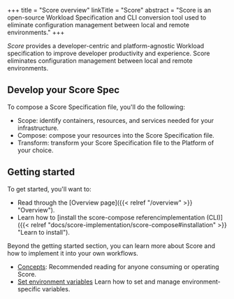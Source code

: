 +++
title = "Score overview"
linkTitle = "Score"
abstract = "Score is an open-source Workload Specification and CLI conversion tool used to eliminate configuration management between local and remote environments."
+++

_Score_ provides a developer-centric and platform-agnostic Workload specification to improve developer productivity and experience. Score eliminates configuration management between local and remote environments.

## Develop your Score Spec

To compose a Score Specification file, you'll do the following:

- Scope: identify containers, resources, and services needed for your infrastructure.
- Compose: compose your resources into the Score Specification file.
- Transform: transform your Score Specification file to the Platform of your choice.

## Getting started

To get started, you'll want to:

- Read through the [Overview page]({{< relref "/overview" >}} "Overview").
- Learn how to [install the score-compose referencimplementation (CLI)]({{< relref "docs/score-implementation/score-compose#installation" >}} "Learn to install").

Beyond the getting started section, you can learn more about Score and how to implement it into your own workflows.

- [Concepts](/docs/concepts): Recommended reading for anyone consuming or operating Score.
- [Set environment variables](/docs/how-to-guides/enviornment-variables) Learn how to set and manage environment-specific variables.
